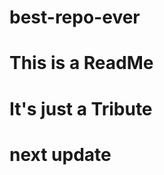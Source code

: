 # best-repo-ever
# This is a ReadMe
# It's just a Tribute
# next update
<!-- This is the greatest and best repo in the world...
Tribute...
Long time ago me and my brother Kyle here
We was hitchhiking down a long and lonesome road.
All of a sudden
There shined a shiny demon
In the middle of the road
And he said!
Play the best song in the world, or I'll eat your souls... (souls)
Well me and Kyle
We looked at each other
And we each said
Okay.
And we played the first thing that came to our heads
Just so happened to be
The best song in the world
It was the best song in the world.
Look into my eyes and it's easy to see
One and one makes two, two and one makes three
It was destiny.
Once every hundred thousand years or so
When the sun doth shine
And the moon doth glow and the grass doth grow.
Needless to say
The beast was stunned.
Whip-crack went his whoopy tail
And the beast was done.
He asked us
Be you angels?
And we said nay
We are but men
Rock!
Ah, ah, ah, oh, wo, a-yo!
This is not the greatest song in the world, no.
This is just a tribute!
Couldn't remember the greatest song in the world, yeah - no!
This is a tribute!
To the greatest song in the world
Alright!
It was the greatest song in the world
Alright!
This is the best motherfuckin' song, the greatest song in the world all right!!
(A capella)...lucifer...
And the peculiar thing is this my friends
The song we sang on that fateful night
It didn't actually sound anything like this song!
This is just a tribute!
You gotta believe me
And I wish you were there
Just a matter of opinion.
And ohh what the fuck!
Good God
Gotta love him
I'm so surprised to find you can't stop me now
The fiery ring of fire
Rittsss mother-fucking the greatest song
Alright!
Alright! -->
